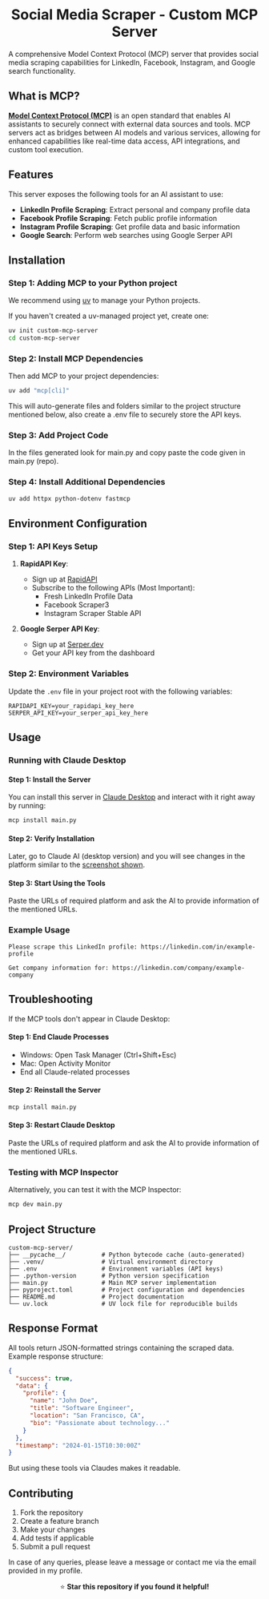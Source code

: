 <div align="center">

# Social Media Scraper - Custom MCP Server

</div>

A comprehensive Model Context Protocol (MCP) server that provides social media scraping capabilities for LinkedIn, Facebook, Instagram, and Google search functionality.

## What is MCP?

**[Model Context Protocol (MCP)](https://modelcontextprotocol.io/introduction)** is an open standard that enables AI assistants to securely connect with external data sources and tools. MCP servers act as bridges between AI models and various services, allowing for enhanced capabilities like real-time data access, API integrations, and custom tool execution.

## Features
This server exposes the following tools for an AI assistant to use:
- **LinkedIn Profile Scraping**: Extract personal and company profile data
- **Facebook Profile Scraping**: Fetch public profile information
- **Instagram Profile Scraping**: Get profile data and basic information
- **Google Search**: Perform web searches using Google Serper API

## Installation

### Step 1: Adding MCP to your Python project

We recommend using [uv](https://docs.astral.sh/uv/) to manage your Python projects.

If you haven't created a uv-managed project yet, create one:

```bash
uv init custom-mcp-server
cd custom-mcp-server
```

### Step 2: Install MCP Dependencies

Then add MCP to your project dependencies:

```bash
uv add "mcp[cli]"
```
This will auto-generate files and folders similar to the project structure mentioned below, also create a .env file to securely store the API keys.

### Step 3: Add Project Code

In the files generated look for main.py and copy paste the code given in main.py (repo).

### Step 4: Install Additional Dependencies

```bash
uv add httpx python-dotenv fastmcp
```

## Environment Configuration

### Step 1: API Keys Setup

1. **RapidAPI Key**: 
   - Sign up at [RapidAPI](https://rapidapi.com/)
   - Subscribe to the following APIs (Most Important):
     - Fresh LinkedIn Profile Data
     - Facebook Scraper3
     - Instagram Scraper Stable API

2. **Google Serper API Key**:
   - Sign up at [Serper.dev](https://serper.dev/)
   - Get your API key from the dashboard

### Step 2: Environment Variables

Update the `.env` file in your project root with the following variables:

```env
RAPIDAPI_KEY=your_rapidapi_key_here
SERPER_API_KEY=your_serper_api_key_here
```

## Usage

### Running with Claude Desktop

#### Step 1: Install the Server

You can install this server in [Claude Desktop](https://claude.ai/download) and interact with it right away by running:

```bash
mcp install main.py
```

#### Step 2: Verify Installation

Later, go to Claude AI (desktop version) and you will see changes in the platform similar to the [screenshot shown](https://github.com/Sharan-Kumar-R/Custom-MCP-Server/blob/main/Claude_View.png).

#### Step 3: Start Using the Tools

Paste the URLs of required platform and ask the AI to provide information of the mentioned URLs.

### Example Usage

```
Please scrape this LinkedIn profile: https://linkedin.com/in/example-profile
```

```
Get company information for: https://linkedin.com/company/example-company
```

## Troubleshooting

If the MCP tools don't appear in Claude Desktop:

#### Step 1: End Claude Processes
- Windows: Open Task Manager (Ctrl+Shift+Esc)
- Mac: Open Activity Monitor
- End all Claude-related processes

#### Step 2: Reinstall the Server
```bash
mcp install main.py
```

#### Step 3: Restart Claude Desktop

Paste the URLs of required platform and ask the AI to provide information of the mentioned URLs.

### Testing with MCP Inspector

Alternatively, you can test it with the MCP Inspector:

```bash
mcp dev main.py
```

## Project Structure

```
custom-mcp-server/
├── __pycache__/          # Python bytecode cache (auto-generated)
├── .venv/                # Virtual environment directory
├── .env                  # Environment variables (API keys)
├── .python-version       # Python version specification
├── main.py               # Main MCP server implementation
├── pyproject.toml        # Project configuration and dependencies
├── README.md             # Project documentation
└── uv.lock               # UV lock file for reproducible builds
```

## Response Format

All tools return JSON-formatted strings containing the scraped data. Example response structure:

```json
{
  "success": true,
  "data": {
    "profile": {
      "name": "John Doe",
      "title": "Software Engineer",
      "location": "San Francisco, CA",
      "bio": "Passionate about technology..."
    }
  },
  "timestamp": "2024-01-15T10:30:00Z"
}
```
But using these tools via Claudes makes it readable.

## Contributing

1. Fork the repository
2. Create a feature branch
3. Make your changes
4. Add tests if applicable
5. Submit a pull request

In case of any queries, please leave a message or contact me via the email provided in my profile.

<p align="center">
⭐ <strong>Star this repository if you found it helpful!</strong>
</p>
